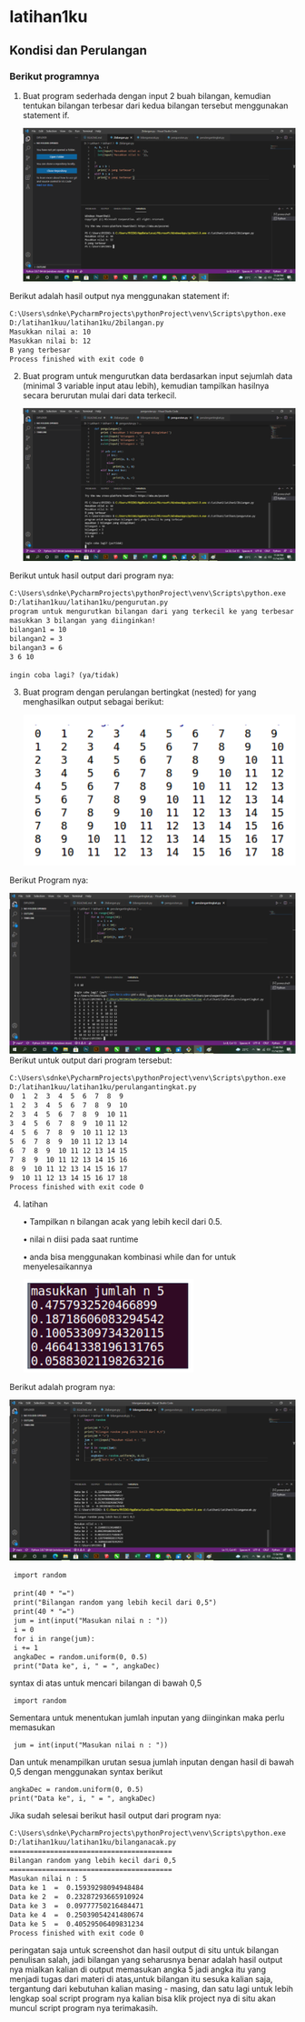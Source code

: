 # latihan1ku
## Kondisi dan Perulangan
### Berikut programnya
1. Buat program sederhada dengan input 2 buah bilangan, kemudian
tentukan bilangan terbesar dari kedua bilangan tersebut
menggunakan statement if.<p>
![gambar 1](screenshot/ss1.png)

Berikut adalah hasil output nya menggunakan statement if:<p>

    C:\Users\sdnke\PycharmProjects\pythonProject\venv\Scripts\python.exe D:/latihan1kuu/latihan1ku/2bilangan.py
    Masukkan nilai a: 10
    Masukkan nilai b: 12
    B yang terbesar
    Process finished with exit code 0

2. Buat program untuk mengurutkan data berdasarkan input sejumlah
data (minimal 3 variable input atau lebih), kemudian tampilkan
hasilnya secara berurutan mulai dari data terkecil.<p>
![gambar 2](screenshot/ss2.png)

Berikut untuk hasil output dari program nya:<p>

    C:\Users\sdnke\PycharmProjects\pythonProject\venv\Scripts\python.exe D:/latihan1kuu/latihan1ku/pengurutan.py
    program untuk mengurutkan bilangan dari yang terkecil ke yang terbesar
    masukkan 3 bilangan yang diinginkan!
    bilangan1 = 10
    bilangan2 = 3
    bilangan3 = 6
    3 6 10

    ingin coba lagi? (ya/tidak)

3. Buat program dengan perulangan bertingkat (nested) for yang 
menghasilkan output sebagai berikut:<p>
![gambar 3](screenshot/ss3.png)

Berikut Program nya:<p>
![gambar 4](screenshot/ss4.png)
Berikut untuk output dari program tersebut:

    C:\Users\sdnke\PycharmProjects\pythonProject\venv\Scripts\python.exe D:/latihan1kuu/latihan1ku/perulangantingkat.py
    0  1  2  3  4  5  6  7  8  9  
    1  2  3  4  5  6  7  8  9  10 
    2  3  4  5  6  7  8  9  10 11 
    3  4  5  6  7  8  9  10 11 12 
    4  5  6  7  8  9  10 11 12 13 
    5  6  7  8  9  10 11 12 13 14 
    6  7  8  9  10 11 12 13 14 15 
    7  8  9  10 11 12 13 14 15 16 
    8  9  10 11 12 13 14 15 16 17 
    9  10 11 12 13 14 15 16 17 18 
    Process finished with exit code 0

4. latihan<p>
• Tampilkan n bilangan acak yang lebih kecil dari 0.5.<p> 
• nilai n diisi pada saat runtime<p>
• anda bisa menggunakan kombinasi while dan for untuk 
menyelesaikannya<p>
![gambar 5](screenshot/ss5.png) 

Berikut adalah program nya:<p>

![gambar 6](screenshot/ss6.png)

     import random
    
     print(40 * "=")
     print("Bilangan random yang lebih kecil dari 0,5")
     print(40 * "=")
     jum = int(input("Masukan nilai n : "))
     i = 0
     for i in range(jum):
     i += 1
     angkaDec = random.uniform(0, 0.5)
     print("Data ke", i, " = ", angkaDec)

syntax di atas untuk mencari bilangan di bawah 0,5<p>

     import random

Sementara untuk menentukan jumlah inputan yang diinginkan maka perlu memasukan<p>

     jum = int(input("Masukan nilai n : "))

Dan untuk menampilkan urutan sesua jumlah inputan dengan hasil di bawah 0,5 dengan menggunakan syntax berikut<p>

    angkaDec = random.uniform(0, 0.5)
    print("Data ke", i, " = ", angkaDec)

Jika sudah selesai berikut hasil output dari program nya:<p>


    C:\Users\sdnke\PycharmProjects\pythonProject\venv\Scripts\python.exe D:/latihan1kuu/latihan1ku/bilanganacak.py
    ========================================
    Bilangan random yang lebih kecil dari 0,5
    ========================================
    Masukan nilai n : 5
    Data ke 1  =  0.15939298094948484
    Data ke 2  =  0.23287293665910924
    Data ke 3  =  0.09777750216484471
    Data ke 4  =  0.25039054241480674
    Data ke 5  =  0.40529506409831234
    Process finished with exit code 0

peringatan saja untuk screenshot dan hasil output di situ untuk bilangan penulisan salah,
jadi bilangan yang seharusnya benar adalah hasil output nya mialkan kalian di output memasukan angka 5 jadi angka itu yang menjadi tugas dari materi di atas,untuk bilangan itu sesuka kalian saja,
tergantung dari kebutuhan kalian masing - masing,
dan satu lagi untuk lebih lengkap soal script program nya kalian bisa klik project nya di situ akan muncul script program nya terimakasih.
